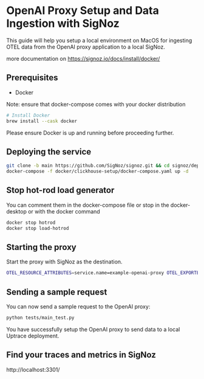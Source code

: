 # OpenAI Proxy Setup and Data Ingestion with SigNoz

This guide will help you setup a local environment on MacOS for ingesting OTEL data from the OpenAI proxy application to a local SigNoz.

more documentation on https://signoz.io/docs/install/docker/

## Prerequisites

- Docker

Note: ensure that docker-compose comes with your docker distribution 

```bash
# Install Docker
brew install --cask docker
```

Please ensure Docker is up and running before proceeding further.

## Deploying the service 

```bash
git clone -b main https://github.com/SigNoz/signoz.git && cd signoz/deploy/
docker-compose -f docker/clickhouse-setup/docker-compose.yaml up -d
```

## Stop hot-rod load generator

You can comment them in the docker-compose file or stop in the docker-desktop or with the docker command
```bash
docker stop hotrod
docker stop load-hotrod
```

## Starting the proxy

Start the proxy with SigNoz as the destination.

```bash
OTEL_RESOURCE_ATTRIBUTES=service.name=example-openai-proxy OTEL_EXPORTER_OTLP_ENDPOINT="http://localhost:4318" opentelemetry-instrument --traces_exporter otlp_proto_http,console --metrics_exporter otlp_proto_http,console uvicorn main:app
```

## Sending a sample request

You can now send a sample request to the OpenAI proxy:

```bash
python tests/main_test.py
```

You have successfully setup the OpenAI proxy to send data to a local Uptrace deployment.

## Find your traces and metrics in SigNoz

http://localhost:3301/
